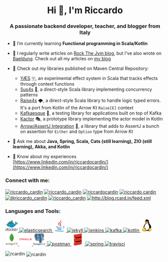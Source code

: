 <h1 align="center">Hi 👋, I'm Riccardo</h1>
<h3 align="center">A passionate backend developer, teacher, and blogger from Italy</h3>

- 🌱 I’m currently learning **Functional programming in Scala/Kotlin**

- 📝 I regularly write articles on [Rock The Jvm blog](https://blog.rockthejvm.com/), but I've also wrote on [Baeldung](https://www.baeldung.com/scala/author/riccardocardin). Check out all my articles on [my blog](http://blog.rcard.in/)

- 👀 Check out my libraries published on Maven Central Repository:
  - [YÆS](https://github.com/rcardin/yaes) 🇾, an experimental effect system in Scala that tracks effects through context functions 
  - [Sus4s](https://github.com/rcardin/sus4s) 🎸, a direct-style Scala library implementing concurrency patterns
  - [Raise4s](https://github.com/rcardin/raise4s) 🌩️, a direct-style Scala library to handle logic typed errors. It's a port from Kotlin of the Arrow Kt `Raise[E]` context
  - [Kafkaesque](https://github.com/rcardin/kafkaesque) 🐛, a testing library for applications built on top of Kafka
  - [Kactor](https://github.com/rcardin/kactor) 🎭, a prototype library implementing the actor model in Kotlin
  - [Arrow/AssertJ Integration](https://github.com/rcardin/assertj-arrow-core) 🧪, a library that adds to AssertJ a bunch on assertion for `Either` and `Option` type from Arrow Kt

- 💬 Ask me about **Java, Spring, Scala, Cats (still learning), ZIO (still learning), Akka, and Kotlin**

- 📄 Know about my experiences [https://www.linkedin.com/in/riccardocardin/](https://www.linkedin.com/in/riccardocardin/)

<h3 align="left">Connect with me:</h3>
<p align="left">
<a href="https://dev.to/riccardo_cardin" target="blank"><img align="center" src="https://cdn.jsdelivr.net/npm/simple-icons@3.0.1/icons/dev-dot-to.svg" alt="riccardo_cardin" height="30" width="40" /></a>
<a href="https://twitter.com/riccardo_cardin" target="blank"><img align="center" src="https://raw.githubusercontent.com/rahuldkjain/github-profile-readme-generator/master/src/images/icons/Social/twitter.svg" alt="riccardo_cardin" height="30" width="40" /></a>
<a href="https://linkedin.com/in/riccardocardin" target="blank"><img align="center" src="https://raw.githubusercontent.com/rahuldkjain/github-profile-readme-generator/master/src/images/icons/Social/linked-in-alt.svg" alt="riccardocardin" height="30" width="40" /></a>
<a href="https://stackoverflow.com/users/riccardo.cardin" target="blank"><img align="center" src="https://raw.githubusercontent.com/rahuldkjain/github-profile-readme-generator/master/src/images/icons/Social/stack-overflow.svg" alt="riccardo.cardin" height="30" width="40" /></a>
<a href="https://medium.com/@riccardo_cardin" target="blank"><img align="center" src="https://raw.githubusercontent.com/rahuldkjain/github-profile-readme-generator/master/src/images/icons/Social/medium.svg" alt="@riccardo_cardin" height="30" width="40" /></a>
<a href="https://www.hackerrank.com/riccardo_cardin" target="blank"><img align="center" src="https://raw.githubusercontent.com/rahuldkjain/github-profile-readme-generator/master/src/images/icons/Social/hackerrank.svg" alt="riccardo_cardin" height="30" width="40" /></a>
<a href="/http://blog.rcard.in/feed.xml" target="blank"><img align="center" src="https://raw.githubusercontent.com/rahuldkjain/github-profile-readme-generator/master/src/images/icons/Social/rss.svg" alt="http://blog.rcard.in/feed.xml" height="30" width="40" /></a>
</p>

<h3 align="left">Languages and Tools:</h3>
<p align="left"> <a href="https://www.docker.com/" target="_blank"> <img src="https://raw.githubusercontent.com/devicons/devicon/master/icons/docker/docker-original-wordmark.svg" alt="docker" width="40" height="40"/> </a> <a href="https://www.elastic.co" target="_blank"> <img src="https://www.vectorlogo.zone/logos/elastic/elastic-icon.svg" alt="elasticsearch" width="40" height="40"/> </a> <a href="https://www.java.com" target="_blank"> <img src="https://raw.githubusercontent.com/devicons/devicon/master/icons/java/java-original.svg" alt="java" width="40" height="40"/> </a> <a href="https://jekyllrb.com/" target="_blank"> <img src="https://www.vectorlogo.zone/logos/jekyllrb/jekyllrb-icon.svg" alt="jekyll" width="40" height="40"/> </a> <a href="https://www.jenkins.io" target="_blank"> <img src="https://www.vectorlogo.zone/logos/jenkins/jenkins-icon.svg" alt="jenkins" width="40" height="40"/> </a> <a href="https://kafka.apache.org/" target="_blank"> <img src="https://www.vectorlogo.zone/logos/apache_kafka/apache_kafka-icon.svg" alt="kafka" width="40" height="40"/> </a> <a href="https://kotlinlang.org" target="_blank"> <img src="https://www.vectorlogo.zone/logos/kotlinlang/kotlinlang-icon.svg" alt="kotlin" width="40" height="40"/> </a> <a href="https://www.linux.org/" target="_blank"> <img src="https://raw.githubusercontent.com/devicons/devicon/master/icons/linux/linux-original.svg" alt="linux" width="40" height="40"/> </a> <a href="https://www.mongodb.com/" target="_blank"> <img src="https://raw.githubusercontent.com/devicons/devicon/master/icons/mongodb/mongodb-original-wordmark.svg" alt="mongodb" width="40" height="40"/> </a> <a href="https://www.oracle.com/" target="_blank"> <img src="https://raw.githubusercontent.com/devicons/devicon/master/icons/oracle/oracle-original.svg" alt="oracle" width="40" height="40"/> </a> <a href="https://www.postgresql.org" target="_blank"> <img src="https://raw.githubusercontent.com/devicons/devicon/master/icons/postgresql/postgresql-original-wordmark.svg" alt="postgresql" width="40" height="40"/> </a> <a href="https://postman.com" target="_blank"> <img src="https://www.vectorlogo.zone/logos/getpostman/getpostman-icon.svg" alt="postman" width="40" height="40"/> </a> <a href="https://www.scala-lang.org" target="_blank"> <img src="https://raw.githubusercontent.com/devicons/devicon/master/icons/scala/scala-original.svg" alt="scala" width="40" height="40"/> </a> <a href="https://spring.io/" target="_blank"> <img src="https://www.vectorlogo.zone/logos/springio/springio-icon.svg" alt="spring" width="40" height="40"/> </a> <a href="https://travis-ci.org" target="_blank"> <img src="https://www.vectorlogo.zone/logos/travis-ci/travis-ci-icon.svg" alt="travisci" width="40" height="40"/> </a> </p>

<p><img align="left" src="https://github-readme-stats.vercel.app/api/top-langs?username=rcardin&show_icons=true&locale=en&layout=compact&theme=dracula" alt="rcardin" /></p>

<p>&nbsp;<img align="center" src="https://github-readme-stats.vercel.app/api?username=rcardin&show_icons=true&locale=en&theme=dracula" alt="rcardin" /></p>

